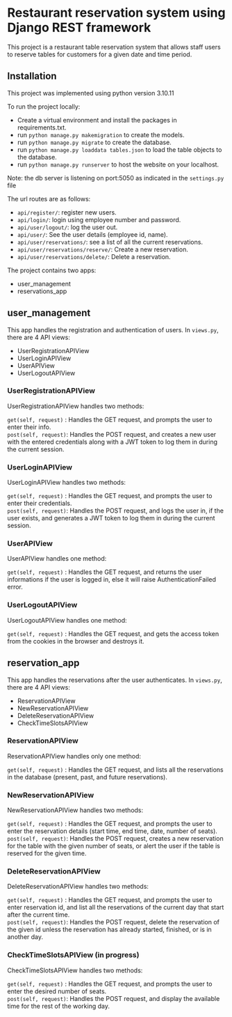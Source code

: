 # Restaurant reservation system using Django REST framework

This project is a restaurant table reservation system that allows staff users to reserve tables for customers for a given date and time period.


## Installation
This project was implemented using python version 3.10.11

To run the project locally:
- Create a virtual environment and install the packages in requirements.txt.
- run ```python manage.py makemigration``` to create the models.
- run ```python manage.py migrate``` to create the database.
- run ```python manage.py loaddata tables.json``` to load the table objects to the database.
- run ```python manage.py runserver``` to host the website on your localhost.

Note: the db server is listening on port:5050 as indicated in the ```settings.py``` file

The url routes are as follows:
- ```api/register/```: register new users.
- ```api/login/```: login using employee number and password.
- ```api/user/logout/```: log the user out.
- ```api/user/```: See the user details (employee id, name).
- ```api/user/reservations/```: see a list of all the current reservations.
- ```api/user/reservations/reserve/```: Create a new reservation.
- ```api/user/reservations/delete/```: Delete a reservation.


The project contains two apps:
- user_management
- reservations_app



## user_management

This app handles the registration and authentication of users. In ```views.py```, there are 4 API views:

- UserRegistrationAPIView
- UserLoginAPIView
- UserAPIView
- UserLogoutAPIView




### UserRegistrationAPIView

UserRegistrationAPIView handles two methods:  

```get(self, request)``` : Handles the GET request, and prompts the user to enter their info.  
```post(self, request)```: Handles the POST request, and creates a new user with the entered credentials along with a JWT token to log them in during the current session.




### UserLoginAPIView

UserLoginAPIView handles two methods:  

```get(self, request)``` : Handles the GET request, and prompts the user to enter their credentials.  
```post(self, request)```: Handles the POST request, and logs the user in, if the user exists, and generates a JWT token to log them in during the current session.




### UserAPIView

UserAPIView handles one method:  

```get(self, request)``` : Handles the GET request, and returns the user informations if the user is logged in, else it will raise AuthenticationFailed error.




### UserLogoutAPIView

UserLogoutAPIView handles one method:  

```get(self, request)``` : Handles the GET request, and gets the access token from the cookies in the browser and destroys it.




## reservation_app

This app handles the reservations after the user authenticates. In ```views.py```, there are 4 API views:

- ReservationAPIView
- NewReservationAPIView
- DeleteReservationAPIView
- CheckTimeSlotsAPIView




### ReservationAPIView

ReservationAPIView handles only one method:  

```get(self, request)``` : Handles the GET request, and lists all the reservations in the database (present, past, and future reservations).  




### NewReservationAPIView

NewReservationAPIView handles two methods:  

```get(self, request)``` : Handles the GET request, and prompts the user to enter the reservation details (start time, end time, date, number of seats).  
```post(self, request)```: Handles the POST request, creates a new reservation for the table with the given number of seats, or alert the user if the table is reserved for the given time.  




### DeleteReservationAPIView

DeleteReservationAPIView handles two methods:  

```get(self, request)``` : Handles the GET request, and prompts the user to enter reservation id, and list all the reservations of the current day that start after the current time.  
```post(self, request)```: Handles the POST request, delete the reservation of the given id unless the reservation has already started, finished, or is in another day.  




### CheckTimeSlotsAPIView (in progress)

CheckTimeSlotsAPIView handles two methods:  

```get(self, request)``` : Handles the GET request, and prompts the user to enter the desired number of seats.  
```post(self, request)```: Handles the POST request, and display the available time for the rest of the working day.

